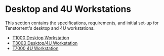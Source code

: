 # Desktop and 4U Workstations

This section contains the specifications, requirements, and initial set-up for Tenstorrent's desktop and 4U workstations.

- [T1000 Desktop Workstation](./t1000/README.md)
- [T3000 Desktop/4U Workstation](./t3000/README.md)
- [T7000 4U Workstation](./t7000/README.md)